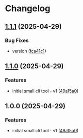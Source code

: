 # Changelog

## [1.1.1](https://github.com/prom3theu5/helm-values-diff/compare/v1.1.0...v1.1.1) (2025-04-29)


### Bug Fixes

* version ([fca41c1](https://github.com/prom3theu5/helm-values-diff/commit/fca41c1737b5d3f80f68f2aa395caf0aec74a1a1))

## [1.1.0](https://github.com/prom3theu5/helm-value-diff/compare/v1.0.0...v1.1.0) (2025-04-29)


### Features

* initial small cli tool - v1 ([49a15a0](https://github.com/prom3theu5/helm-value-diff/commit/49a15a049aa903e6995797c222edfc12edba0d96))

## 1.0.0 (2025-04-29)


### Features

* initial small cli tool - v1 ([49a15a0](https://github.com/prom3theu5/helm-value-diff/commit/49a15a049aa903e6995797c222edfc12edba0d96))
